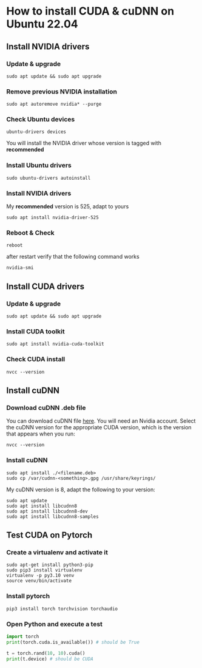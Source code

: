 # How to install CUDA & cuDNN on Ubuntu 22.04

## Install NVIDIA drivers

### Update & upgrade
```shell
sudo apt update && sudo apt upgrade
```

### Remove previous NVIDIA installation
```shell
sudo apt autoremove nvidia* --purge
```

### Check Ubuntu devices
```shell
ubuntu-drivers devices
```
You will install the NVIDIA driver whose version is tagged with __recommended__


### Install Ubuntu drivers
```shell
sudo ubuntu-drivers autoinstall
```

### Install NVIDIA drivers
My __recommended__ version is 525, adapt to yours

```shell
sudo apt install nvidia-driver-525
```

### Reboot & Check
```shell
reboot
```
after restart verify that the following command works
```shell
nvidia-smi
```

## Install CUDA drivers

### Update & upgrade
```shell
sudo apt update && sudo apt upgrade
```

### Install CUDA toolkit
```shell
sudo apt install nvidia-cuda-toolkit
```

### Check CUDA install
```shell
nvcc --version
```

## Install cuDNN

### Download cuDNN .deb file
You can download cuDNN file [here](https://developer.nvidia.com/rdp/cudnn-download). You will need an Nvidia account.
Select the cuDNN version for the appropriate CUDA version, which is the version that appears when you run:
```shell
nvcc --version
```

### Install cuDNN
```shell
sudo apt install ./<filename.deb>
sudo cp /var/cudnn-<something>.gpg /usr/share/keyrings/
```

My cuDNN version is 8, adapt the following to your version:

```shell
sudo apt update
sudo apt install libcudnn8
sudo apt install libcudnn8-dev
sudo apt install libcudnn8-samples
```

## Test CUDA on Pytorch


### Create a virtualenv and activate it
```shell
sudo apt-get install python3-pip
sudo pip3 install virtualenv 
virtualenv -p py3.10 venv
source venv/bin/activate
```

### Install pytorch
```shell
pip3 install torch torchvision torchaudio
```

### Open Python and execute a test
```python
import torch
print(torch.cuda.is_available()) # should be True

t = torch.rand(10, 10).cuda()
print(t.device) # should be CUDA
```

